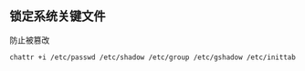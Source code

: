 ## 锁定系统关键文件

防止被篡改

```shell
chattr +i /etc/passwd /etc/shadow /etc/group /etc/gshadow /etc/inittab
```